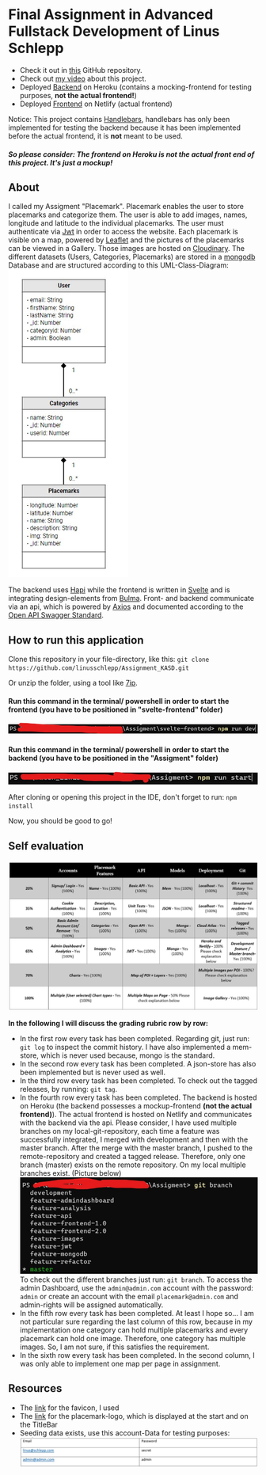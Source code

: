 # Final Assignment in Advanced Fullstack Development of Linus Schlepp 


* Check it out in [this](https://github.com/linusschlepp/Assignment_KASD) GitHub repository. <br>
* Check out [my video](https://www.youtube.com/watch?v=ve4w8w2bVUw&ab_channel=LinusSchlepp) about this project.
* Deployed [Backend](https://polar-bayou-58717.herokuapp.com) on Heroku (contains a mocking-frontend for testing purposes, **not the actual frontend!**)
* Deployed [Frontend](https://timely-crisp-7c2172.netlify.app) on Netlify (actual frontend)

 Notice: This project contains [Handlebars](https://handlebarsjs.com/), handlebars has only been implemented for testing the backend because it has been implemented before the actual frontend, it is **not** meant to be used.
##### So please consider: The frontend on Heroku is not the actual front end of this project. It's just a mockup!

## About

I called my Assigment "Placemark". Placemark enables the user to store placemarks and categorize them. The user is able to add images, names,
longitude and latitude to the individual placemarks. The user must authenticate via [Jwt](https://jwt.io/) in order to access the website. Each placemark is visible on a map, powered by [Leaflet](https://leafletjs.com/) and the pictures of the placemarks can be viewed in a Gallery. 
Those images are hosted on [Cloudinary](https://cloudinary.com/). The different datasets (Users, Categories, Placemarks) are stored in a [mongodb](https://www.mongodb.com/cloud/atlas/lp/try2-de?utm_source=google&utm_campaign=gs_emea_germany_search_core_brand_atlas_desktop&utm_term=mongodb&utm_medium=cpc_paid_search&utm_ad=e&utm_ad_campaign_id=12212624524&adgroup=115749704783&gclid=CjwKCAjw77WVBhBuEiwAJ-YoJLefdXwJTXGPbzm2Jx-LqjGXi4lQbZ_K4sKP8Xt6PYSBFs7RzEDIThoCRB8QAvD_BwE)
Database and are structured according to this UML-Class-Diagram: <br>
![](https://github.com/linusschlepp/Assignment_KASD/blob/master/svelte-frontend/src/assets/uml_diagramm.jpg)


The backend uses [Hapi](https://hapi.dev/) while the frontend is written in [Svelte](https://svelte.dev/) and is integrating design-elements from [Bulma](https://bulma.io/). Front- and backend communicate via an api, which is powered by [Axios](https://github.com/axios/axios)
and documented according to the [Open API Swagger Standard](https://www.openapis.org/).



## How to run this application 

Clone this repository in your file-directory, like this: ``git clone https://github.com/linusschlepp/Assignment_KASD.git``

Or unzip the folder, using a tool like [7ip](https://www.7-zip.de/).

#### Run this command in the terminal/ powershell in order to start the frontend (you have to be positioned in "svelte-frontend" folder)
![](https://github.com/linusschlepp/Assignment_KASD/blob/master/svelte-frontend/src/assets/start_frontend.jpg)

#### Run this command in the terminal/ powershell in order to start the backend (you have to be positioned in the "Assigment" folder)
![](https://github.com/linusschlepp/Assignment_KASD/blob/master/svelte-frontend/src/assets/start_backend.jpg)

After cloning or opening this project in the IDE, don't forget to run: ``npm install``

Now, you should be good to go!

## Self evaluation
![](https://github.com/linusschlepp/Assignment_KASD/blob/master/svelte-frontend/src/assets/grading_rubric.jpg)

**In the following I will discuss the grading rubric row by row:**

* In the first row every task has been completed. Regarding git, just run: ``git log`` to inspect the commit history. I have also implemented a mem-store, which is never used because, mongo is the standard.
* In the second row every task has been completed. A json-store has also been implemented but is never used as well. 
* In the third row every task has been completed. To check out the tagged releases, by running: ``git tag``.
* In the fourth row every task has been completed. The backend is hosted on Heroku (the backend possesses a mockup-frontend **(not the actual frontend)**). The actual frontend is hosted on Netlify and communicates with the backend via the api. Please consider, I have used multiple branches on my local-git-repository, each time a feature was successfully integrated, I merged with development and then with the master branch. After the merge with the master branch, I pushed to the remote-repository and created a tagged release. Therefore, only one branch (master) exists on the remote repository. On my local multiple branches exist. (Picture below) <br> ![](https://github.com/linusschlepp/Assignment_KASD/blob/master/svelte-frontend/src/assets/git_local_branch.jpg) To check out the different branches just run: ``git branch``. To access the admin Dashboard, use the ```admin@admin.com``` account with the password: ```admin``` or  create an account with the email ```placemark@admin.com``` and admin-rights will be assigned automatically.
* In the fifth row every task has been completed. At least I hope so... I am not particular sure regarding the last column of this row, because in my implementation one category can hold multiple placemarks and every placemark can hold one image. Therefore, one category has multiple images. So, I am not sure, if this satisfies the requirement.
* In the sixth row every task has been completed. In the second column, I was only able to implement one map per page in assignment. 

## Resources

* The [link](https://icon-icons.com/de/symbol/anzeigen/42272) for the favicon, I used
* The [link](https://icon-icons.com/de/symbol/Reisen-Karte-Lage-pin/109805) for the placemark-logo, which is displayed at the start and on the TitleBar
* Seeding data exists, use this account-Data for testing purposes: <br> 
![](https://github.com/linusschlepp/Assignment_KASD/blob/master/svelte-frontend/src/assets/seed_data_table.jpg)

